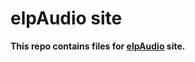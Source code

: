 # elpAudio site
**This repo contains files for [elpAudio](https://elpoeprod.github.io/elp-audio) site.**

